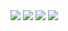 

<!--
**lizarttt/lizarttt** is a ✨ _special_ ✨ repository because its `README.md` (this file) appears on your GitHub profile.

Here are some ideas to get you started:

- 🔭 I’m currently working on ...
- 🌱 I’m currently learning ...
- 👯 I’m looking to collaborate on ...
- 🤔 I’m looking for help with ...
- 💬 Ask me about ...
- 📫 How to reach me: ...
- 😄 Pronouns: ...
- ⚡ Fun fact: ...
-->

  <img src="https://sun9-70.userapi.com/impg/ZeCc9C-eAh2ukIcu1A9MuA0M4T-lG52_Rqdq6A/fgxZqf2cj3k.jpg?size=1920x400&quality=95&sign=c36e2171a9f54517a4c3344ae0632dd6&type=album">
   <img src="https://sun9-62.userapi.com/impg/Ljp3r457YJFdwvbOwhZE666SgFwQR1cFNB_mfg/t6TUJITA3Ro.jpg?size=1920x131&quality=95&sign=433b97c8e60a0f41f7e0e00137e10d4b&type=album">
      <img src="https://sun9-39.userapi.com/impg/llorFGuJSmM8U1hkAxTQXMw0G2ld17xcs60iog/KBsrkQv1wEQ.jpg?size=900x780&quality=95&sign=95d7f27964eea74b6c08eab5a0448e1d&type=album" >
      <img src='https://sun9-67.userapi.com/impg/jXLUV451mRnYdl30VKm-HooenquFHi51btciLw/E93U2sekZlo.jpg?size=700x139&quality=95&sign=3b8ad402ea5bafaa03cacb15ce436282&type=album' >




